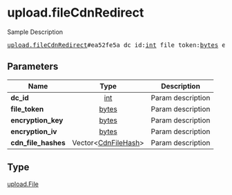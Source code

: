 # upload.fileCdnRedirect

Sample Description

<pre>
<a href="../constructor/upload.fileCdnRedirect.md">upload.fileCdnRedirect</a>#ea52fe5a dc_id:<a href="../type/int.md">int</a> file_token:<a href="../type/bytes.md">bytes</a> encryption_key:<a href="../type/bytes.md">bytes</a> encryption_iv:<a href="../type/bytes.md">bytes</a> cdn_file_hashes:Vector&lt;<a href="../type/CdnFileHash.md">CdnFileHash</a>&gt; = <a href="../type/upload.File.md">upload.File</a>;
</pre>
## Parameters

| Name | Type | Description |
|------|:----:|-------------|
| **dc_id** | <a href="../type/int.md">int</a> | Param description |
| **file_token** | <a href="../type/bytes.md">bytes</a> | Param description |
| **encryption_key** | <a href="../type/bytes.md">bytes</a> | Param description |
| **encryption_iv** | <a href="../type/bytes.md">bytes</a> | Param description |
| **cdn_file_hashes** | Vector&lt;<a href="../type/CdnFileHash.md">CdnFileHash</a>&gt; | Param description |

## Type

<a href="../type/upload.File.md">upload.File</a>
